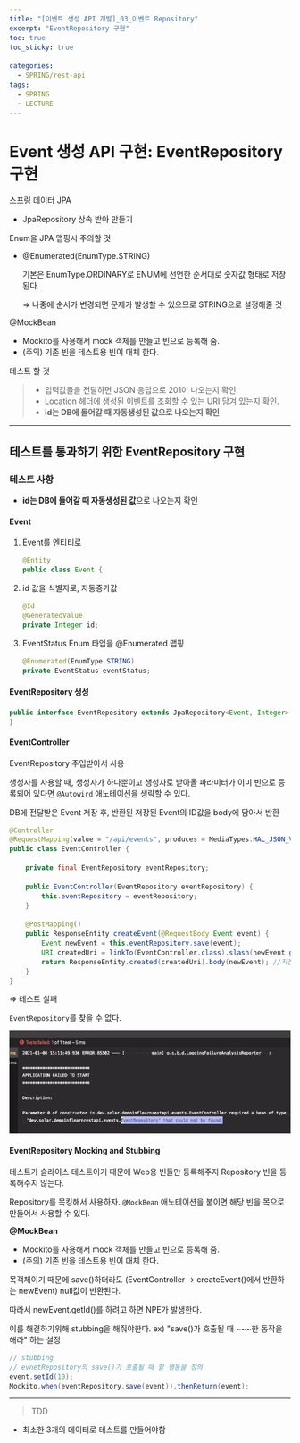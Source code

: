 ```yaml
---
title: "[이벤트 생성 API 개발]_03_이벤트 Repository"
excerpt: "EventRepository 구현"
toc: true
toc_sticky: true

categories:
  - SPRING/rest-api
tags:
  - SPRING
  - LECTURE
---
```


# Event 생성 API 구현: EventRepository 구현

스프링 데이터 JPA

* JpaRepository 상속 받아 만들기

Enum을 JPA 맵핑시 주의할 것

* @Enumerated(EnumType.STRING)

  기본은 EnumType.ORDINARY로 ENUM에 선언한 순서대로 숫자값 형태로 저장된다. 

  ⇒ 나중에 순서가 변경되면 문제가 발생할 수 있으므로 STRING으로 설정해줄 것

@MockBean

* Mockito를 사용해서 mock 객체를 만들고 빈으로 등록해 줌.
* (주의) 기존 빈을 테스트용 빈이 대체 한다.

테스트 할 것

> * 입력값들을 전달하면 JSON 응답으로 201이 나오는지 확인.
> * Location 헤더에 생성된 이벤트를 조회할 수 있는 URI 담겨 있는지 확인.
> * **id는 DB에 들어갈 때 자동생성된 값으로 나오는지 확인**

---

## 테스트를 통과하기 위한 EventRepository 구현

### 테스트 사항

* **id는 DB에 들어갈 때 자동생성된 값**으로 나오는지 확인



#### Event

1. Event를 엔티티로

   ```java
   @Entity
   public class Event {
   ```

2. id 값을 식별자로, 자동증가값

   ```java
   @Id
   @GeneratedValue
   private Integer id;
   ```

3. EventStatus Enum 타입을 @Enumerated 맵핑

   ```java
   @Enumerated(EnumType.STRING)
   private EventStatus eventStatus;
   ```



#### EventRepository 생성

```java
public interface EventRepository extends JpaRepository<Event, Integer> {
}
```



#### EventController

EventRepository 주입받아서 사용

생성자를 사용할 때, 생성자가 하나뿐이고 생성자로 받아올 파라미터가 이미 빈으로 등록되어 있다면 `@Autowird` 애노테이션을 생략할 수 있다.

DB에 전달받은 Event 저장 후, 반환된 저장된 Event의 ID값을 body에 담아서 반환

```java
@Controller
@RequestMapping(value = "/api/events", produces = MediaTypes.HAL_JSON_VALUE)
public class EventController {

    private final EventRepository eventRepository;

    public EventController(EventRepository eventRepository) {
        this.eventRepository = eventRepository;
    }

    @PostMapping()
    public ResponseEntity createEvent(@RequestBody Event event) {
        Event newEvent = this.eventRepository.save(event);
        URI createdUri = linkTo(EventController.class).slash(newEvent.getId()).toUri(); // DB에 저장된 ID 값
        return ResponseEntity.created(createdUri).body(newEvent); //저장된 Event 정보 반환
    }
}
```



⇒ 테스트 실패

`EventRepository`를 찾을 수 없다.

![image-20210108151556179](/assets/images/SPRING/rest_api/image-20210108151556179.png)



#### EventRepository Mocking and Stubbing

테스트가 슬라이스 테스트이기 때문에 Web용 빈들만 등록해주지 Repository 빈을 등록해주지 않는다.

Repository를 목킹해서 사용하자. `@MockBean` 애노테이션을 붙이면 해당 빈을 목으로 만들어서 사용할 수 있다.

**@MockBean**

* Mockito를 사용해서 mock 객체를 만들고 빈으로 등록해 줌.
* (주의) 기존 빈을 테스트용 빈이 대체 한다.

 

목객체이기 때문에 save()하더라도 (EventController → createEvent()에서 반환하는 newEvent) null값이 반환된다. 

따라서 newEvent.getId()를 하려고 하면 NPE가 발생한다.

이를 해결하기위해 stubbing을 해줘야한다. ex) "save()가 호출될 때 ~~~한 동작을 해라" 하는 설정

```java
// stubbing
// evnetRepository의 save()가 호출될 때 할 행동을 정의
event.setId(10);
Mockito.when(eventRepository.save(event)).thenReturn(event);
```



---

> TDD

* 최소한 3개의 데이터로 테스트를 만들어야함





